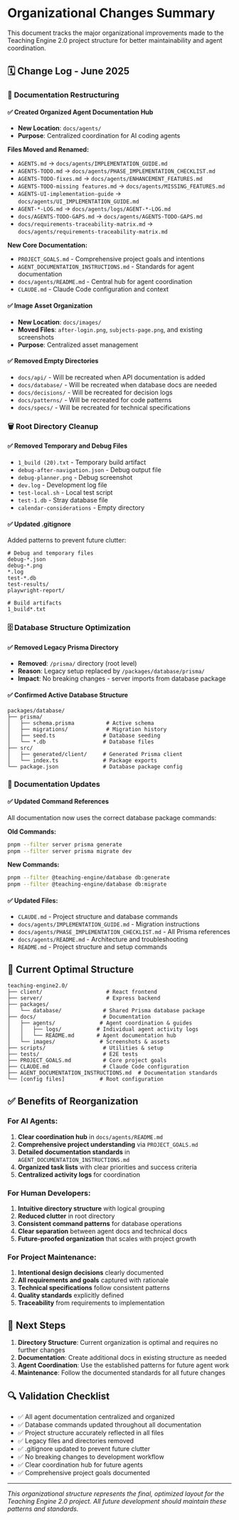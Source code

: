 # Organizational Changes Summary

This document tracks the major organizational improvements made to the Teaching Engine 2.0 project structure for better maintainability and agent coordination.

## 🗓️ Change Log - June 2025

### 📁 **Documentation Restructuring**

#### ✅ **Created Organized Agent Documentation Hub**

- **New Location**: `docs/agents/`
- **Purpose**: Centralized coordination for AI coding agents

**Files Moved and Renamed:**

- `AGENTS.md` → `docs/agents/IMPLEMENTATION_GUIDE.md`
- `AGENTS-TODO.md` → `docs/agents/PHASE_IMPLEMENTATION_CHECKLIST.md`
- `AGENTS-TODO-fixes.md` → `docs/agents/ENHANCEMENT_FEATURES.md`
- `AGENTS-TODO-missing features.md` → `docs/agents/MISSING_FEATURES.md`
- `AGENTS-UI-implementation-guide` → `docs/agents/UI_IMPLEMENTATION_GUIDE.md`
- `AGENT-*-LOG.md` → `docs/agents/logs/AGENT-*-LOG.md`
- `docs/AGENTS-TODO-GAPS.md` → `docs/agents/AGENTS-TODO-GAPS.md`
- `docs/requirements-traceability-matrix.md` → `docs/agents/requirements-traceability-matrix.md`

**New Core Documentation:**

- `PROJECT_GOALS.md` - Comprehensive project goals and intentions
- `AGENT_DOCUMENTATION_INSTRUCTIONS.md` - Standards for agent documentation
- `docs/agents/README.md` - Central hub for agent coordination
- `CLAUDE.md` - Claude Code configuration and context

#### ✅ **Image Asset Organization**

- **New Location**: `docs/images/`
- **Moved Files**: `after-login.png`, `subjects-page.png`, and existing screenshots
- **Purpose**: Centralized asset management

#### ✅ **Removed Empty Directories**

- `docs/api/` - Will be recreated when API documentation is added
- `docs/database/` - Will be recreated when database docs are needed
- `docs/decisions/` - Will be recreated for decision logs
- `docs/patterns/` - Will be recreated for code patterns
- `docs/specs/` - Will be recreated for technical specifications

### 🗑️ **Root Directory Cleanup**

#### ✅ **Removed Temporary and Debug Files**

- `1_build (20).txt` - Temporary build artifact
- `debug-after-navigation.json` - Debug output file
- `debug-planner.png` - Debug screenshot
- `dev.log` - Development log file
- `test-local.sh` - Local test script
- `test-1.db` - Stray database file
- `calendar-considerations` - Empty directory

#### ✅ **Updated .gitignore**

Added patterns to prevent future clutter:

```gitignore
# Debug and temporary files
debug-*.json
debug-*.png
*.log
test-*.db
test-results/
playwright-report/

# Build artifacts
1_build*.txt
```

### 🗄️ **Database Structure Optimization**

#### ✅ **Removed Legacy Prisma Directory**

- **Removed**: `/prisma/` directory (root level)
- **Reason**: Legacy setup replaced by `/packages/database/prisma/`
- **Impact**: No breaking changes - server imports from database package

#### ✅ **Confirmed Active Database Structure**

```
packages/database/
├── prisma/
│   ├── schema.prisma          # Active schema
│   ├── migrations/            # Migration history
│   ├── seed.ts               # Database seeding
│   └── *.db                  # Database files
├── src/
│   ├── generated/client/     # Generated Prisma client
│   └── index.ts              # Package exports
└── package.json              # Database package config
```

### 📝 **Documentation Updates**

#### ✅ **Updated Command References**

All documentation now uses the correct database package commands:

**Old Commands:**

```bash
pnpm --filter server prisma generate
pnpm --filter server prisma migrate dev
```

**New Commands:**

```bash
pnpm --filter @teaching-engine/database db:generate
pnpm --filter @teaching-engine/database db:migrate
```

#### ✅ **Updated Files:**

- `CLAUDE.md` - Project structure and database commands
- `docs/agents/IMPLEMENTATION_GUIDE.md` - Migration instructions
- `docs/agents/PHASE_IMPLEMENTATION_CHECKLIST.md` - All Prisma references
- `docs/agents/README.md` - Architecture and troubleshooting
- `README.md` - Project structure and setup commands

## 🎯 **Current Optimal Structure**

```
teaching-engine2.0/
├── client/                    # React frontend
├── server/                    # Express backend
├── packages/
│   └── database/             # Shared Prisma database package
├── docs/                     # Documentation
│   ├── agents/              # Agent coordination & guides
│   │   ├── logs/           # Individual agent activity logs
│   │   └── README.md       # Agent documentation hub
│   └── images/              # Screenshots & assets
├── scripts/                  # Utilities & setup
├── tests/                    # E2E tests
├── PROJECT_GOALS.md          # Core project goals
├── CLAUDE.md                 # Claude Code configuration
├── AGENT_DOCUMENTATION_INSTRUCTIONS.md  # Documentation standards
└── [config files]           # Root configuration
```

## ✅ **Benefits of Reorganization**

### **For AI Agents:**

1. **Clear coordination hub** in `docs/agents/README.md`
2. **Comprehensive project understanding** via `PROJECT_GOALS.md`
3. **Detailed documentation standards** in `AGENT_DOCUMENTATION_INSTRUCTIONS.md`
4. **Organized task lists** with clear priorities and success criteria
5. **Centralized activity logs** for coordination

### **For Human Developers:**

1. **Intuitive directory structure** with logical grouping
2. **Reduced clutter** in root directory
3. **Consistent command patterns** for database operations
4. **Clear separation** between agent docs and technical docs
5. **Future-proofed organization** that scales with project growth

### **For Project Maintenance:**

1. **Intentional design decisions** clearly documented
2. **All requirements and goals** captured with rationale
3. **Technical specifications** follow consistent patterns
4. **Quality standards** explicitly defined
5. **Traceability** from requirements to implementation

## 🚀 **Next Steps**

1. **Directory Structure**: Current organization is optimal and requires no further changes
2. **Documentation**: Create additional docs in existing structure as needed
3. **Agent Coordination**: Use the established patterns for future agent work
4. **Maintenance**: Follow the documented standards for all future changes

## 🔍 **Validation Checklist**

- ✅ All agent documentation centralized and organized
- ✅ Database commands updated throughout all documentation
- ✅ Project structure accurately reflected in all files
- ✅ Legacy files and directories removed
- ✅ .gitignore updated to prevent future clutter
- ✅ No breaking changes to development workflow
- ✅ Clear coordination hub for future agents
- ✅ Comprehensive project goals documented

---

_This organizational structure represents the final, optimized layout for the Teaching Engine 2.0 project. All future development should maintain these patterns and standards._
